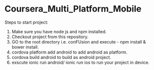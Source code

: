 # Coursera_Multi_Platform_Mobile

Steps to start project:

1. Make sure you have node js and npm installed. 
2. Checkout project from this repository. 
2. GO to the root directory i.e. conFUsion and execute - npm install & bower install. 
3. cordova platform add android to add android as platform.
4. cordova build android to build as android project.
5. exscute ionic run android/ ionic run ios to run your project in device.
